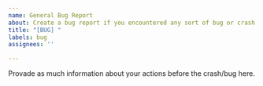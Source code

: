 ```yaml
---
name: General Bug Report
about: Create a bug report if you encountered any sort of bug or crash
title: "[BUG] "
labels: bug
assignees: ''

---
```


Provade as much information about your actions before the crash/bug here.
